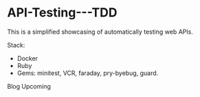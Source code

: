 # API-Testing---TDD

This is a simplified showcasing of automatically testing web APIs. 

Stack:

- Docker
- Ruby
- Gems: minitest, VCR, faraday, pry-byebug, guard.

Blog Upcoming
